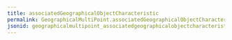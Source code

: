 ```yaml
---
title: associatedGeographicalObjectCharacteristic
permalink: GeographicalMultiPoint.associatedGeographicalObjectCharacteristic.html
jsonid: geographicalmultipoint_associatedgeographicalobjectcharacteristic
---
```

